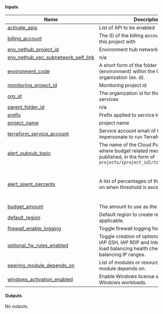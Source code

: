 <!-- BEGIN_TF_DOCS -->
#### Inputs

| Name | Description | Type | Default | Required |
|------|-------------|------|---------|:--------:|
| <a name="input_activate_apis"></a> [activate_apis](#input_activate_apis) | List of API to be enabled | `list(string)` | n/a | yes |
| <a name="input_billing_account"></a> [billing_account](#input_billing_account) | The ID of the billing account to associated this project with | `string` | n/a | yes |
| <a name="input_env_nethub_project_id"></a> [env_nethub_project_id](#input_env_nethub_project_id) | Environment hub network project id | `string` | n/a | yes |
| <a name="input_env_nethub_vpc_subnetwork_self_link"></a> [env_nethub_vpc_subnetwork_self_link](#input_env_nethub_vpc_subnetwork_self_link) | n/a | `list(string)` | n/a | yes |
| <a name="input_environment_code"></a> [environment_code](#input_environment_code) | A short form of the folder level resources (environment) within the Google Cloud organization (ex. d). | `string` | n/a | yes |
| <a name="input_monitoring_project_id"></a> [monitoring_project_id](#input_monitoring_project_id) | Monitoring project id | `string` | n/a | yes |
| <a name="input_org_id"></a> [org_id](#input_org_id) | The organization id for the associated services | `string` | n/a | yes |
| <a name="input_parent_folder_id"></a> [parent_folder_id](#input_parent_folder_id) | n/a | `string` | n/a | yes |
| <a name="input_prefix"></a> [prefix](#input_prefix) | Prefix applied to service to all resources. | `string` | n/a | yes |
| <a name="input_project_name"></a> [project_name](#input_project_name) | project name | `string` | n/a | yes |
| <a name="input_terraform_service_account"></a> [terraform_service_account](#input_terraform_service_account) | Service account email of the account to impersonate to run Terraform | `string` | n/a | yes |
| <a name="input_alert_pubsub_topic"></a> [alert_pubsub_topic](#input_alert_pubsub_topic) | The name of the Cloud Pub/Sub topic where budget related messages will be published, in the form of `projects/{project_id}/topics/{topic_id}` | `string` | `null` | no |
| <a name="input_alert_spent_percents"></a> [alert_spent_percents](#input_alert_spent_percents) | A list of percentages of the budget to alert on when threshold is exceeded | `list(number)` | <pre>[<br>  0.5,<br>  0.75,<br>  0.9,<br>  0.95<br>]</pre> | no |
| <a name="input_budget_amount"></a> [budget_amount](#input_budget_amount) | The amount to use as the budget | `number` | `1000` | no |
| <a name="input_default_region"></a> [default_region](#input_default_region) | Default region to create resources where applicable. | `string` | `"us-central1"` | no |
| <a name="input_firewall_enable_logging"></a> [firewall_enable_logging](#input_firewall_enable_logging) | Toggle firewall logging for VPC Firewalls. | `bool` | `true` | no |
| <a name="input_optional_fw_rules_enabled"></a> [optional_fw_rules_enabled](#input_optional_fw_rules_enabled) | Toggle creation of optional firewall rules: IAP SSH, IAP RDP and Internal & Global load balancing health check and load balancing IP ranges. | `bool` | `false` | no |
| <a name="input_peering_module_depends_on"></a> [peering_module_depends_on](#input_peering_module_depends_on) | List of modules or resources peering module depends on. | `list` | `[]` | no |
| <a name="input_windows_activation_enabled"></a> [windows_activation_enabled](#input_windows_activation_enabled) | Enable Windows license activation for Windows workloads. | `bool` | `false` | no |

#### Outputs

No outputs.
<!-- END_TF_DOCS -->